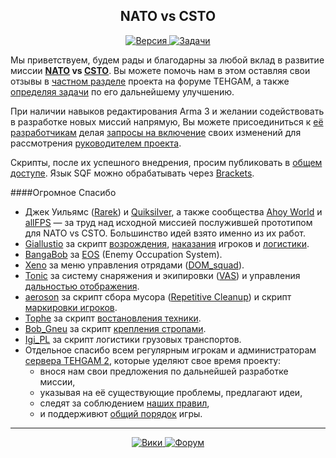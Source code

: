 <h2 align="center">NATO vs CSTO</h2>
<p align="center">
  <a href="">
    <img src="http://img.shields.io/badge/Версия-1.0.0-blue.svg?style=flat"
         alt="Версия" />
  </a>
<!---Не надо сбивать с толку народ подобными пустышками, если есть что конкретное скачать, то прикрути сюда ссылку и укажи размер архива.
  <a href="">
    <img src="http://img.shields.io/badge/Скачать-1.13_МБ-green.svg?style=flat"
         alt="Скачать" />
  </a>
--->
  <a href="https://github.com/TEHGAM/Nato-vs-ODKB/issues">
    <img src="http://img.shields.io/github/issues-raw/TEHGAM/Nato-vs-ODKB.svg?label=Задачи&style=flat"
         alt="Задачи" />
  </a>
</p>

Мы приветствуем, будем рады и благодарны за любой вклад в развитие миссии **[NATO](http://ru.wikipedia.org/wiki/Организация_Североатлантического_договора) vs [CSTO](https://ru.wikipedia.org/wiki/Организация_Договора_о_коллективной_безопасности)**. Вы можете помочь нам в этом оставляя свои отзывы в [частном разделе](http://www.tehgam.com/viewtopic.php?f=112&t=761) проекта на форуме TEHGAM, а также [определяя задачи](https://github.com/TEHGAM/Nato-vs-ODKB/issues) по его дальнейшему улучшению.

При наличии навыков редактирования Arma 3 и желании содействовать в разработке новых миссий напрямую, Вы можете присоединиться к [её разработчикам](https://github.com/TEHGAM/Nato-vs-ODKB/graphs/contributors) делая [запросы на включение](https://github.com/TEHGAM/Nato-vs-ODKB/pulls?q=is%3Apr+is%3Aclosed) своих изменений для рассмотрения [руководителем проекта](https://github.com/a11archer).

Скрипты, после их успешного внедрения, просим публиковать в [общем доступе](http://www.tehgam.com/viewforum.php?f=8). Язык SQF можно обрабатывать через [Brackets](http://www.tehgam.com/viewtopic.php?p=14373#p14373).

####Огромное Спасибо
* Джек Уильямс ([Rarek](https://bitbucket.org/Rarek)) и [Quiksilver](http://forums.bistudio.com/member.php?111918-MDCCLXXVI), а также сообщества [Ahoy World](http://www.ahoyworld.co.uk/) и [allFPS](http://allfps.com.au/) — за труд над исходной миссией послужившей прототипом для NATO vs CSTO. Большинство идей взято именно из их работ.
* [Giallustio](http://www.giallustio.altervista.org/) за скрипт [возрождения](http://www.armaholic.com/page.php?id=18955), [наказания](http://www.armaholic.com/page.php?id=19099) игроков и [логистики](http://www.armaholic.com/page.php?id=12356).
* [BangaBob](http://forums.bistudio.com/member.php?91717-BangaBob) за [EOS](http://www.armaholic.com/page.php?id=20262) (Enemy Occupation System).
* [Xeno](http://dev.withsix.com/users/22) за меню управления отрядами ([DOM_squad](https://github.com/TEHGAM/ADR/blob/master/Annex_Done_Right.Altis/scripts/DOM_squad)).
* [Tonic](http://forums.bistudio.com/member.php?75622-Tonic-_-) за систему снаряжения и экипировки ([VAS](http://www.armaholic.com/page.php?id=19134)) и управления [дальностью отображения](http://www.armaholic.com/page.php?id=19751).
* [aeroson](https://github.com/aeroson) за скрипт сбора мусора ([Repetitive Cleanup](https://github.com/aeroson/a3-misc/blob/master/repetitive_cleanup.sqf)) и скрипт [маркировки игроков](https://github.com/aeroson/a3-misc/blob/master/player_markers.sqf).
* [Tophe](http://meadows.se/) за скрипт [востановления техники](http://www.armaholic.com/page.php?id=6080).
* [Bob_Gneu](http://gneu.org/) за скрипт [крепления стропами](http://www.armaholic.com/page.php?id=20530).
* [Igi_PL](http://www.igipl.net/) за скрипт логистики грузовых транспортов.
* Отдельное спасибо всем регулярным игрокам и администраторам [сервера TEHGAM 2](https://github.com/TEHGAM/ADR/wiki/T2:-Сводка), которые уделяют свое время проекту:
  * внося нам свои предложения по дальнейшей разработке миссии,
  * указывая на её существующие проблемы, предлагают идеи,
  * следят за соблюдением [наших правил](https://github.com/TEHGAM/ADR/wiki/Правила),
  * и поддерживют [общий порядок](http://tehgam.com/viewtopic.php?f=11&t=6) игры.

<hr />
<p align="center">
  <a href="https://github.com/TEHGAM/ADR/wiki">
    <img src="https://img.shields.io/badge/ADR-Вики-orange.svg?style=flat"
         alt="Вики" />
  </a>
<!---Лицензию проекта сам определи и внеси в собственную репку (правило GitHub-а).
  <a href="https://github.com/TEHGAM/ADR/blob/master/LICENSE">
    <img src="http://img.shields.io/badge/Лицензия-MIT-red.svg?style=flat"
         alt="Лицензия" />
  </a>
--->
  <a href="http://www.tehgam.com/viewforum.php?f=112">
    <img src="https://img.shields.io/badge/TEHGAM-Форум-lightgrey.svg?style=flat"
         alt="Форум" />
  </a>
  </p>
